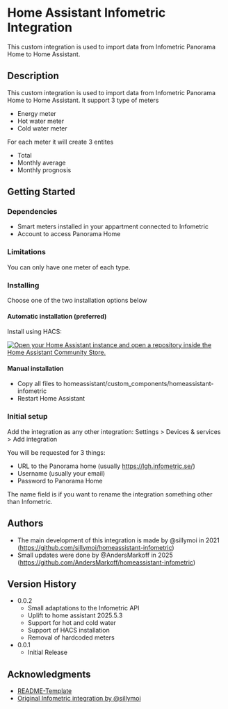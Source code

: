 # Home Assistant Infometric Integration

This custom integration is used to import data from Infometric Panorama Home to Home Assistant.

## Description

This custom integration is used to import data from Infometric Panorama Home to Home Assistant. It support 3 type of meters
* Energy meter
* Hot water meter
* Cold water meter

For each meter it will create 3 entites
* Total
* Monthly average
* Monthly prognosis

## Getting Started

### Dependencies

* Smart meters installed in your appartment connected to Infometric
* Account to access Panorama Home

### Limitations
You can only have one meter of each type.

### Installing

Choose one of the two installation options below

#### Automatic installation (preferred)
Install using HACS:

[![Open your Home Assistant instance and open a repository inside the Home Assistant Community Store.](https://my.home-assistant.io/badges/hacs_repository.svg)](https://my.home-assistant.io/redirect/hacs_repository/?repository=homeassistant-infometric&owner=AndersMarkoff)


#### Manual installation
* Copy all files to homeassistant/custom_components/homeassistant-infometric
* Restart Home Assistant

### Initial setup

Add the integration as any other integration: Settings > Devices & services > Add integration

You will be requested for 3 things:
* URL to the Panorama home (usually https://lgh.infometric.se/)
* Username (usually your email)
* Password to Panorama Home

The name field is if you want to rename the integration something other than Infometric.

## Authors

* The main development of this integration is made by @sillymoi in 2021 (https://github.com/sillymoi/homeassistant-infometric)
* Small updates were done by @AndersMarkoff in 2025 (https://github.com/AndersMarkoff/homeassistant-infometric)


## Version History

* 0.0.2
    * Small adaptations to the Infometric API
    * Uplift to home assistant 2025.5.3
    * Support for hot and cold water
    * Support of HACS installation
    * Removal of hardcoded meters
* 0.0.1
    * Initial Release


## Acknowledgments

* [README-Template](https://gist.github.com/DomPizzie/7a5ff55ffa9081f2de27c315f5018afc)
* [Original Infometric integration by @sillymoi](https://github.com/sillymoi/homeassistant-infometric)